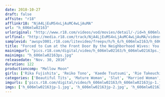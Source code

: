 ```yaml
---
date: 2018-10-27
draft: false
affsite: "r18"
afflinkr18: "NjA4LjEuMS4xLjAuMC4wLjAuMA"
url: "h_606mlw02163"
urloriginal: "http://www.r18.com/videos/vod/movies/detail/-/id=h_606mlw02163"
urlfinal: "http://media.r18.com/track/NjA4LjEuMS4xLjAuMC4wLjAuMA/videos/vod/movies/detail/-/id=h_606mlw02163"
samplevid: "awspv3001.r18.com/litevideo/freepv/h/h_6/h_606mlw2163/h_606mlw2163_dmb_w.mp4"
title: "Forced to Cum at the Front Door By the Neighborhood Wives: You Lick Me, I'll Suck You"
mainimgurl: "pics.r18.com/digital/video/h_606mlw02163/h_606mlw02163ps.jpg"
mainimgs: "h_606mlw02163ps.jpg"
releasedate: "Nov. 30, 2016"
duration: 122
productioncomp: "Mellow Moon"
girls: ['Rika Fujishita', 'Reiko Tono', 'Kaede Tsutsumi', 'Rie Takeuchi']
categories: ['Beautiful Tits', 'Mature Woman', 'Slut', 'Married Woman', 'Big Tits', 'Nymphomaniac', 'Drama', 'Handjob', 'Masturbation', 'Hi-Def']
imgurls: ['pics.r18.com/digital/video/h_606mlw02163/h_606mlw02163jp-1.jpg', 'pics.r18.com/digital/video/h_606mlw02163/h_606mlw02163jp-2.jpg', 'pics.r18.com/digital/video/h_606mlw02163/h_606mlw02163jp-3.jpg', 'pics.r18.com/digital/video/h_606mlw02163/h_606mlw02163jp-4.jpg', 'pics.r18.com/digital/video/h_606mlw02163/h_606mlw02163jp-5.jpg', 'pics.r18.com/digital/video/h_606mlw02163/h_606mlw02163jp-6.jpg', 'pics.r18.com/digital/video/h_606mlw02163/h_606mlw02163jp-7.jpg', 'pics.r18.com/digital/video/h_606mlw02163/h_606mlw02163jp-8.jpg', 'pics.r18.com/digital/video/h_606mlw02163/h_606mlw02163jp-9.jpg', 'pics.r18.com/digital/video/h_606mlw02163/h_606mlw02163jp-10.jpg', 'pics.r18.com/digital/video/h_606mlw02163/h_606mlw02163jp-11.jpg', 'pics.r18.com/digital/video/h_606mlw02163/h_606mlw02163jp-12.jpg', 'pics.r18.com/digital/video/h_606mlw02163/h_606mlw02163jp-13.jpg', 'pics.r18.com/digital/video/h_606mlw02163/h_606mlw02163jp-14.jpg', 'pics.r18.com/digital/video/h_606mlw02163/h_606mlw02163jp-15.jpg', 'pics.r18.com/digital/video/h_606mlw02163/h_606mlw02163jp-16.jpg', 'pics.r18.com/digital/video/h_606mlw02163/h_606mlw02163jp-17.jpg', 'pics.r18.com/digital/video/h_606mlw02163/h_606mlw02163jp-18.jpg', 'pics.r18.com/digital/video/h_606mlw02163/h_606mlw02163jp-19.jpg', 'pics.r18.com/digital/video/h_606mlw02163/h_606mlw02163jp-20.jpg']
imgs: ['h_606mlw02163jp-1.jpg', 'h_606mlw02163jp-2.jpg', 'h_606mlw02163jp-3.jpg', 'h_606mlw02163jp-4.jpg', 'h_606mlw02163jp-5.jpg', 'h_606mlw02163jp-6.jpg', 'h_606mlw02163jp-7.jpg', 'h_606mlw02163jp-8.jpg', 'h_606mlw02163jp-9.jpg', 'h_606mlw02163jp-10.jpg', 'h_606mlw02163jp-11.jpg', 'h_606mlw02163jp-12.jpg', 'h_606mlw02163jp-13.jpg', 'h_606mlw02163jp-14.jpg', 'h_606mlw02163jp-15.jpg', 'h_606mlw02163jp-16.jpg', 'h_606mlw02163jp-17.jpg', 'h_606mlw02163jp-18.jpg', 'h_606mlw02163jp-19.jpg', 'h_606mlw02163jp-20.jpg']
---
```

